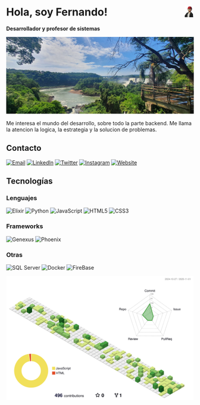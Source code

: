 # <img src="./images/avatar.png" width=5% align=right />Hola, soy Fernando!

**Desarrollador y profesor de sistemas**

<a href="https://forquera.github.io/"  target="_blank"><img src="./images/banner.jpg" borderRadius='1rem' boxShadow = '0 5px 18px rgba(0,0,0,0.3)'></a>

Me interesa el mundo del desarrollo, sobre todo la parte backend. Me llama la atencion la logica, la estrategia y la solucion de problemas.

## Contacto

[![Email](https://img.shields.io/badge/Email-D14836?style=for-the-badge&logo=gmail&logoColor=white)](mailto:fernandoexequielorquera@gmail.com)
[![LinkedIn](https://img.shields.io/badge/LinkedIn-blue?style=for-the-badge&logo=linkedin&logoColor=white)](https://www.linkedin.com/in/orquerafernando/)
[![Twitter](https://img.shields.io/badge/Twitter-1DA1F2?style=for-the-badge&logo=twitter&logoColor=white)](https://twitter.com/ferorqueraok)
[![Instagram](https://img.shields.io/badge/Instagram-B74A9D?style=for-the-badge&logo=instagram&logoColor=white)](https://www.instagram.com/fernando.exequiel.orquera)
[![Website](https://img.shields.io/badge/website-000000?style=for-the-badge&logo=About.Me&logoColor=white)](https://forquera.github.io/)

## Tecnologías

### Lenguajes

![Elixir](https://img.shields.io/badge/Elixir-674773?style=for-the-badge&logo=elixir&logoColor=white)
![Python](https://img.shields.io/badge/Python-FFD43B?style=for-the-badge&logo=python&logoColor=306998)
![JavaScript](https://img.shields.io/badge/JavaScript-323330?style=for-the-badge&logo=javascript&logoColor=F7DF1E)
![HTML5](https://img.shields.io/badge/HTML5-E34F26?style=for-the-badge&logo=html5&logoColor=white)
![CSS3](https://img.shields.io/badge/CSS3-1572B6?style=for-the-badge&logo=css3&logoColor=white)

### Frameworks

![Genexus](https://img.shields.io/badge/Genexus-C90034?style=for-the-badge&logo=genexus&logoColor=white)
![Phoenix](https://img.shields.io/badge/Phoenix-FD4F00?style=for-the-badge&logo=Phoenix%20Framework&logoColor=white)

### Otras

![SQL Server](https://img.shields.io/badge/SQL_Server-CC2927?style=for-the-badge&logo=microsoftsqlserver&logoColor=white)
![Docker](https://img.shields.io/badge/Docker-2CA5E0?style=for-the-badge&logo=docker&logoColor=white)
![FireBase](https://img.shields.io/badge/firebase-ffca28?style=for-the-badge&logo=firebase&logoColor=black)

![](./profile-3d-contrib/profile-green-animate.svg)

<!--
**forquera/forquera** is a ✨ _special_ ✨ repository because its `README.md` (this file) appears on your GitHub profile.

Here are some ideas to get you started:

- 🔭 I’m currently working on ...
- 🌱 I’m currently learning ...
- 👯 I’m looking to collaborate on ...
- 🤔 I’m looking for help with ...
- 💬 Ask me about ...
- 📫 How to reach me: ...
- 😄 Pronouns: ...
- ⚡ Fun fact: ...
  -->
